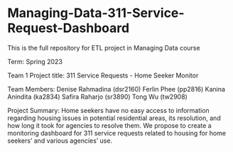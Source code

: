 # Managing-Data-311-Service-Request-Dashboard
This is the full repository for ETL project in Managing Data course

Term: Spring 2023

Team 1
Project title: 311 Service Requests - Home Seeker Monitor 


Team Members:
Denise Rahmadina (dsr2160)
Ferlin Phee (pp2816)
Kanina Anindita (ka2834) 
Safira Raharjo (sr3890)
Tong Wu (tw2908)



Project Summary: Home seekers have no easy access to information regarding housing issues in potential residential areas, its resolution, and how long it took for agencies to resolve them. We propose to create a monitoring dashboard for 311 service requests related to housing for home seekers’ and various agencies’ use.


